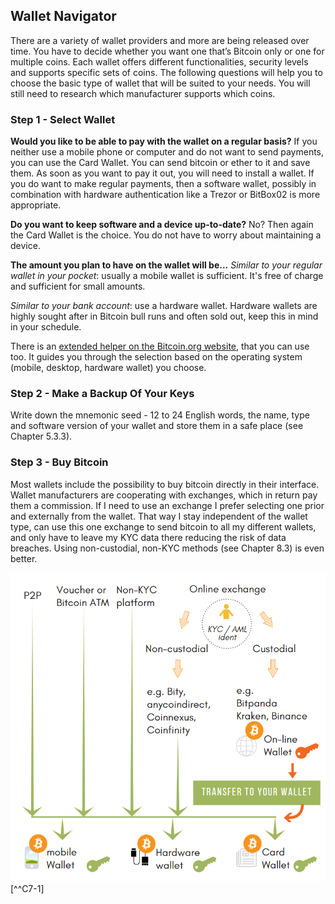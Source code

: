 ## Wallet Navigator
There are a variety of wallet providers and more are being released over time. You have to decide whether you want one that’s Bitcoin only or one for multiple coins. Each wallet offers different functionalities, security levels and supports specific sets of coins. The following questions will help you to choose the basic type of wallet that will be suited to your needs. You will still need to research which manufacturer supports which coins.

### Step 1 - Select Wallet
**Would you like to be able to pay with the wallet on a regular basis?**
If you neither use a mobile phone or computer and do not want to send payments, you can use the Card Wallet. You can send bitcoin or ether to it and save them. As soon as you want to pay it out, you will need to install a wallet. If you do want to make regular payments, then a software wallet, possibly in combination with hardware authentication like a Trezor or BitBox02 is more appropriate.

**Do you want to keep software and a device up-to-date?** 
No? Then again the Card Wallet is the choice. You do not have to worry about maintaining a device.

**The amount you plan to have on the wallet will be...**
*Similar to your regular wallet in your pocket*: usually a mobile wallet is sufficient. It's free of charge and sufficient for small amounts. 

*Similar to your bank account*: use a hardware wallet. Hardware wallets are highly sought after in Bitcoin bull runs and often sold out, keep this in mind in your schedule.

There is an [extended helper on the Bitcoin.org website](https://bitcoin.org/en/choose-your-wallet), that you can use too. It guides you through the selection based on the operating system (mobile, desktop, hardware wallet) you choose.

### Step 2 - Make a Backup Of Your Keys
Write down the mnemonic seed - 12 to 24 English words, the name, type and software version of your wallet and store them in a safe place (see Chapter 5.3.3).

### Step 3 - Buy Bitcoin
Most wallets include the possibility to buy bitcoin directly in their interface. Wallet manufacturers are cooperating with exchanges, which in return pay them a commission. If I need to use an exchange I prefer selecting one prior and externally from the wallet. That way I stay independent of the wallet type, can use this one exchange to send bitcoin to all my different wallets, and only have to leave my KYC data there reducing the risk of data breaches. Using non-custodial, non-KYC methods (see Chapter 8.3) is even better.

![How to get bitcoin](resources/_Buying-methods.png) [^^C7-1]